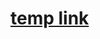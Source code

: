 
# [temp link](https://docs.google.com/presentation/d/19Umdwr9LRT-EQbST2rc-0iQhPuqt9oHcDRO_FamxjS0/edit?usp=sharing)


